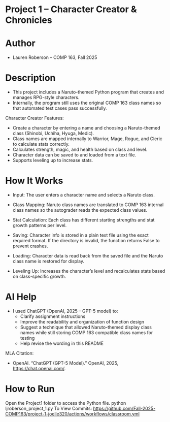 # Project 1 – Character Creator & Chronicles

# Author
- Lauren Roberson – COMP 163, Fall 2025

# Description
- This project includes a Naruto-themed Python program that creates and manages RPG-style characters.
- Internally, the program still uses the original COMP 163 class names so that automated test cases pass successfully.

Character Creator Features:
- Create a character by entering a name and choosing a Naruto-themed class (Shinobi, Uchiha, Hyuga, Medic).
- Class names are mapped internally to Warrior, Mage, Rogue, and Cleric to calculate stats correctly.
- Calculates strength, magic, and health based on class and level.
- Character data can be saved to and loaded from a text file.
- Supports leveling up to increase stats.

# How It Works

- Input:
  The user enters a character name and selects a Naruto class.

- Class Mapping:
  Naruto class names are translated to COMP 163 internal class names so the autograder reads the expected class values.

- Stat Calculation:
  Each class has different starting strengths and stat growth patterns per level.

- Saving:
  Character info is stored in a plain text file using the exact required format.
  If the directory is invalid, the function returns False to prevent crashes.

- Loading:
  Character data is read back from the saved file and the Naruto class name is restored for display.

- Leveling Up:
  Increases the character’s level and recalculates stats based on class-specific growth.

# AI Help

- I used ChatGPT (OpenAI, 2025 – GPT-5 model) to:
  - Clarify assignment instructions
  - Improve the readability and organization of function design
  - Suggest a technique that allowed Naruto-themed display class names while still storing COMP 163 compatible class names for testing
  - Help revise the wording in this README

MLA Citation:
- OpenAI. “ChatGPT (GPT-5 Model).” OpenAI, 2025, https://chat.openai.com/.

# How to Run

Open the Project1 folder to access the Python file.
python ljroberson_project_1.py
To View Commits: https://github.com/Fall-2025-COMP163/project-1-joelle320/actions/workflows/classroom.yml

